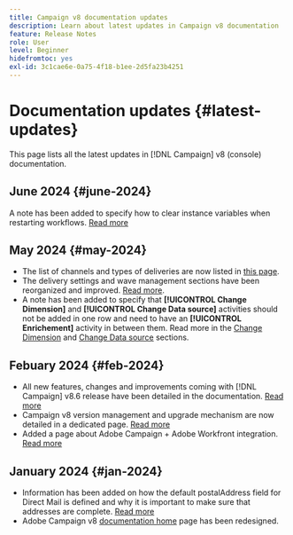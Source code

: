 ```yaml
---
title: Campaign v8 documentation updates
description: Learn about latest updates in Campaign v8 documentation
feature: Release Notes
role: User
level: Beginner
hidefromtoc: yes
exl-id: 3c1cae6e-0a75-4f18-b1ee-2d5fa23b4251
---
```

# Documentation updates {#latest-updates}

This page lists all the latest updates in [!DNL Campaign] v8 (console) documentation.

## June 2024 {#june-2024}

A note has been added to specify how to clear instance variables when restarting workflows. [Read more](../../automation/workflow/start-a-workflow.md)

## May 2024 {#may-2024}

* The list of channels and types of deliveries are now listed in [this page](create-message.md).
* The delivery settings and wave management sections have been reorganized and improved. [Read more](../send/configure-and-send.md).
* A note has been added to specify that **[!UICONTROL Change Dimension]** and **[!UICONTROL Change Data source]** activities should not be added in one row and need to have an **[!UICONTROL Enrichement]** activity in between them. Read more in the [Change Dimension](../../automation/workflow/change-dimension.md) and [Change Data source](../../automation/workflow/change-data-source.md) sections.

## Febuary 2024 {#feb-2024}

* All new features, changes and improvements coming with [!DNL Campaign] v8.6 release have been detailed in the documentation. [Read more](release-notes.md)
* Campaign v8 version management and upgrade mechanism are now detailed in a dedicated page. [Read more](upgrades.md)
* Added a page about Adobe Campaign + Adobe Workfront integration. [Read more](../connect/ac-workfront.md)

## January 2024 {#jan-2024}

* Information has been added on how the default postalAddress field for Direct Mail is defined and why it is important to make sure that addresses are complete. [Read more](../send/direct-mail.md)
* Adobe Campaign v8 [documentation home](../campaign-home.md) page has been redesigned.

